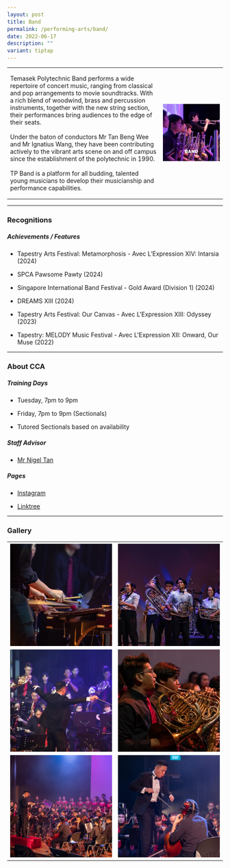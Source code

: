 ```yaml
---
layout: post
title: Band
permalink: /performing-arts/band/
date: 2022-06-17
description: ""
variant: tiptap
---
```

<table style="minWidth: 50px">
<colgroup>
<col>
<col>
</colgroup>
<tbody>
<tr>
<td rowspan="1" colspan="1">
<p>Temasek Polytechnic Band performs a wide repertoire of concert music,
ranging from classical and pop arrangements to movie soundtracks. With
a rich blend of woodwind, brass and percussion instruments, together with
the new string section, their performances bring audiences to the edge
of their seats.
<br>
<br>Under the baton of conductors Mr Tan Beng Wee and Mr Ignatius Wang, they
have been contributing actively to the vibrant arts scene on and off campus
since the establishment of the polytechnic in 1990.
<br>
<br>TP Band is a platform for all budding, talented young musicians to develop
their musicianship and performance capabilities.</p>
</td>
<td rowspan="1" colspan="1">
<div class="isomer-image-wrapper">
<img style="width: 100%" height="auto" width="100%" alt="" src="/images/Arts/Band/Band_Resized.jpg">
</div>
</td>
</tr>
</tbody>
</table>
<hr>
<h3>Recognitions</h3>
<h5>Achievements / Features</h5>
<ul data-tight="true" class="tight">
<li>
<p>Tapestry Arts Festival: Metamorphosis - Avec L’Expression XIV: Intarsia
(2024)</p>
</li>
<li>
<p>SPCA Pawsome Pawty (2024)</p>
</li>
<li>
<p>Singapore International Band Festival - Gold Award (Division 1) (2024)</p>
</li>
<li>
<p>DREAMS XIII (2024)</p>
</li>
<li>
<p>Tapestry Arts Festival: Our Canvas - Avec L'Expression XIII: Odyssey (2023)</p>
</li>
<li>
<p>Tapestry: MELODY Music Festival - Avec L'Expression XII: Onward, Our Muse
(2022)</p>
</li>
</ul>
<hr>
<h3>About CCA</h3>
<h5>Training Days</h5>
<ul data-tight="true" class="tight">
<li>
<p>Tuesday, 7pm to 9pm</p>
</li>
<li>
<p>Friday, 7pm to 9pm (Sectionals)</p>
</li>
<li>
<p>Tutored Sectionals based on availability</p>
</li>
</ul>
<h5>Staff Advisor</h5>
<ul data-tight="true" class="tight">
<li>
<p><a href="mailto:nigel_tan@tp.edu.sg" rel="noopener noreferrer nofollow" target="_blank">Mr Nigel Tan</a>
</p>
</li>
</ul>
<h5>Pages</h5>
<ul data-tight="true" class="tight">
<li>
<p><a href="https://www.instagram.com/temasekpolyband" rel="noopener noreferrer nofollow" target="_blank">Instagram</a>
</p>
</li>
<li>
<p><a href="https://linktr.ee/TemasekPolyBand" rel="noopener noreferrer nofollow" target="_blank">Linktree</a>
</p>
</li>
</ul>
<hr>
<h3>Gallery</h3>
<table style="minWidth: 50px">
<colgroup>
<col>
<col>
</colgroup>
<tbody>
<tr>
<th rowspan="1" colspan="1">
<div class="isomer-image-wrapper">
<img style="width: 100%" height="auto" width="100%" alt="" src="/images/Arts/Band/Band_pic_1.jpg">
</div>
</th>
<th rowspan="1" colspan="1">
<div class="isomer-image-wrapper">
<img style="width: 100%" height="auto" width="100%" alt="" src="/images/Arts/Band/Band_pic_2.jpg">
</div>
</th>
</tr>
<tr>
<td rowspan="1" colspan="1">
<div class="isomer-image-wrapper">
<img style="width: 100%" height="auto" width="100%" alt="" src="/images/Arts/Band/Band_pic_3.jpg">
</div>
</td>
<td rowspan="1" colspan="1">
<div class="isomer-image-wrapper">
<img style="width: 100%" height="auto" width="100%" alt="" src="/images/Arts/Band/Band_pic_4.jpg">
</div>
</td>
</tr>
<tr>
<td rowspan="1" colspan="1">
<div class="isomer-image-wrapper">
<img style="width: 100%" height="auto" width="100%" alt="" src="/images/Arts/Band/Band_pic_5.jpg">
</div>
</td>
<td rowspan="1" colspan="1">
<div class="isomer-image-wrapper">
<img style="width: 100%" height="auto" width="100%" alt="" src="/images/Arts/Band/Band_pic_6.jpg">
</div>
</td>
</tr>
</tbody>
</table>
<p></p>